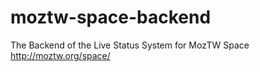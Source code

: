 # moztw-space-backend
The Backend of the Live Status System for MozTW Space http://moztw.org/space/
